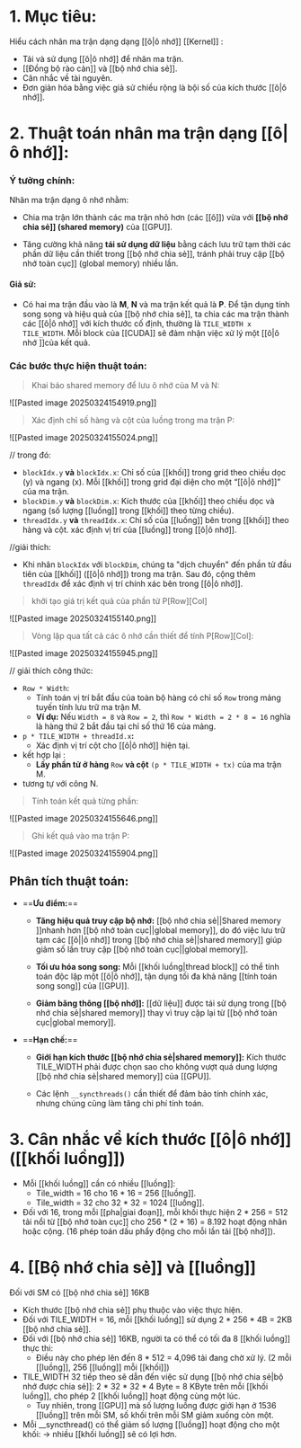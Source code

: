 # 1. Mục tiêu:
Hiểu cách nhân ma trận dạng dạng [[ô|ô nhớ]] [[Kernel]] : 
- Tải và sử dụng [[ô|ô nhớ]] để nhân ma trận.
- [[Đồng bộ rào cản]] và [[bộ nhớ chia sẻ]].
- Cân nhắc về tài nguyên.
- Đơn giản hóa bằng việc giả sử chiều rộng là bội số của kích thước [[ô|ô nhớ]].

# 2. Thuật toán nhân ma trận dạng [[ô|ô nhớ]]:
### **Ý tưởng chính**:

Nhân ma trận dạng ô nhớ nhằm:

- Chia ma trận lớn thành các ma trận nhỏ hơn (các [[ô]]) vừa với **[[bộ nhớ chia sẻ]] (shared memory)** của [[GPU]].
    
- Tăng cường khả năng **tái sử dụng dữ liệu** bằng cách lưu trữ tạm thời các phần dữ liệu cần thiết trong [[bộ nhớ chia sẻ]], tránh phải truy cập [[bộ nhớ toàn cục]] (global memory) nhiều lần.
#### **Giả sử**: 
- Có hai ma trận đầu vào là **M**, **N** và ma trận kết quả là **P**. Để tận dụng tính song song và hiệu quả của [[bộ nhớ chia sẻ]], ta chia các ma trận thành các [[ô|ô nhớ]] với kích thước cố định, thường là `TILE_WIDTH x TILE_WIDTH`. Mỗi block của [[CUDA]] sẽ đảm nhận việc xử lý một [[ô|ô nhớ ]]của kết quả.

### **Các bước thực hiện thuật toán**:
> Khai báo shared memory để lưu ô nhớ của M và N:

![[Pasted image 20250324154919.png]]

> Xác định chỉ số hàng và cột của luồng trong ma trận P:

![[Pasted image 20250324155024.png]]

// trong đó: 
- `blockIdx.y` **và** `blockIdx.x`: Chỉ số của [[khối]] trong grid theo chiều dọc (y) và ngang (x). Mỗi [[khối]] trong grid đại diện cho một “[[ô|ô nhớ]]” của ma trận.
- `blockDim.y` **và** `blockDim.x`: Kích thước của [[khối]] theo chiều dọc và ngang (số lượng [[luồng]] trong [[khối]] theo từng chiều).
- `threadIdx.y` **và** `threadIdx.x`: Chỉ số của [[luồng]] bên trong [[khối]] theo hàng và cột. xác định vị trí của [[luồng]] trong [[ô|ô nhớ]].

//giải thích:
- Khi nhân `blockIdx` với `blockDim`, chúng ta "dịch chuyển" đến phần tử đầu tiên của [[khối]] ([[ô|ô nhớ]]) trong ma trận. Sau đó, cộng thêm `threadIdx` để xác định vị trí chính xác bên trong [[ô|ô nhớ]].

>  khởi tạo giá trị kết quả của phần tử P\[Row]\[Col]

![[Pasted image 20250324155140.png]]
	
>Vòng lặp qua tất cả các ô nhớ cần thiết để tính P\[Row]\[Col]:

![[Pasted image 20250324155945.png]]

// giải thích công thức:
- `Row * Width`: 
	- Tính toán vị trí bắt đầu của toàn bộ hàng có chỉ số `Row` trong mảng tuyến tính lưu trữ ma trận M.
	- **Ví dụ:** Nếu `Width = 8` và `Row = 2`, thì `Row * Width = 2 * 8 = 16` nghĩa là hàng thứ 2 bắt đầu tại chỉ số thứ 16 của mảng.
- `p * TILE_WIDTH + threadId.x`**:**
	- Xác định vị trí cột cho [[ô|ô nhớ]] hiện tại.
- kết hợp lại :
	- **Lấy phần tử ở hàng** `Row` **và cột** `(p * TILE_WIDTH + tx)` của ma trận M.
- tương tự với công N.

> Tính toán kết quả từng phần:

![[Pasted image 20250324155646.png]]

> Ghi kết quả vào ma trận P: 

![[Pasted image 20250324155904.png]]

## Phân tích thuật toán: 

- ==**Ưu điểm:**==
    
    - **Tăng hiệu quả truy cập bộ nhớ:** [[bộ nhớ chia sẻ||Shared memory ]]nhanh hơn [[bộ nhớ toàn cục||global memory]], do đó việc lưu trữ tạm các [[ô||ô nhớ]] trong [[bộ nhớ chia sẻ||shared memory]] giúp giảm số lần truy cập [[bộ nhớ toàn cục||global memory]].
        
    - **Tối ưu hóa song song:** Mỗi [[khối luồng|thread block]] có thể tính toán độc lập một [[ô|ô nhớ]], tận dụng tối đa khả năng [[tính toán song song]] của [[GPU]].
        
    - **Giảm băng thông [[bộ nhớ]]:** [[dữ liệu]] được tái sử dụng trong [[bộ nhớ chia sẻ|shared memory]] thay vì truy cập lại từ [[bộ nhớ toàn cục|global memory]].
        
- ==**Hạn chế:**==
    
    - **Giới hạn kích thước [[bộ nhớ chia sẻ|shared memory]]:** Kích thước TILE_WIDTH phải được chọn sao cho không vượt quá dung lượng [[bộ nhớ chia sẻ|shared memory]] của [[GPU]].
        
    - Các lệnh `__syncthreads()` cần thiết để đảm bảo tính chính xác, nhưng chúng cũng làm tăng chi phí tính toán.

# 3. Cân nhắc về kích thước [[ô|ô nhớ]] ([[khối luồng]])
- Mỗi [[khối luồng]] cần có nhiều [[luồng]]:
	- Tile_width = 16 cho 16 \* 16 = 256 [[luồng]].
	- Tile_width = 32 cho 32 \* 32 = 1024 [[luồng]].
- Đối với 16, trong mỗi [[pha|giai đoạn]], mỗi khối thực hiện 2 \* 256 = 512 tải nổi từ [[bộ nhớ toàn cục]] cho 256 \* (2 \* 16) = 8.192 hoạt động nhân hoặc cộng. (16 phép toán dấu phẩy động cho mỗi lần tải [[bộ nhớ]]).

# 4. [[Bộ nhớ chia sẻ]] và [[luồng]]
 Đối với SM có [[bộ nhớ chia sẻ]] 16KB
-  Kích thước [[bộ nhớ chia sẻ]] phụ thuộc vào việc thực hiện.
- Đối với TILE_WIDTH = 16, mỗi [[khối luồng]] sử dụng 2 \* 256 \* 4B = 2KB [[bộ nhớ chia sẻ]].
- Đối với [[bộ nhớ chia sẻ]] 16KB, người ta có thể có tối đa 8 [[khối luồng]] thực thi:
	- Điều này cho phép lên đến 8 * 512 = 4,096 tải đang chờ xử lý. (2 mỗi [[luồng]], 256 [[luồng]] mỗi [[khối]])
- TILE_WIDTH 32 tiếp theo sẽ dẫn đến việc sử dụng [[bộ nhớ chia sẻ|bộ nhớ được chia sẻ]]: 2 \* 32 \* 32 \* 4 Byte = 8 KByte trên mỗi [[khối luồng]], cho phép 2 [[khối luồng]] hoạt động cùng một lúc.
	- Tuy nhiên, trong [[GPU]] mà số lượng luồng được giới hạn ở 1536 [[luồng]] trên mỗi SM, số khối trên mỗi SM giảm xuống còn một.
- Mỗi __syncthread() có thể giảm số lượng [[luồng]] hoạt động cho một khối:
	-> nhiều [[khối luồng]] sẽ có lợi hơn.